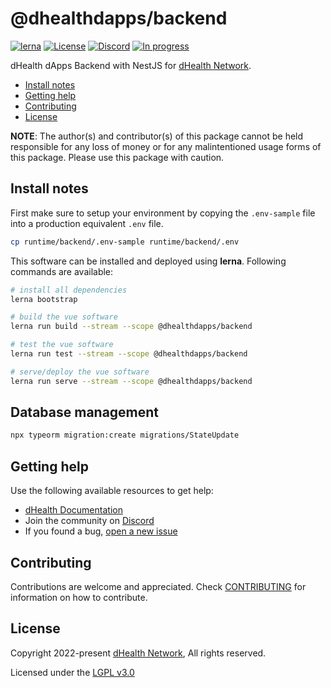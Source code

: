 # @dhealthdapps/backend

[![lerna](https://img.shields.io/badge/maintained%20with-lerna-cc00ff.svg)](https://lerna.js.org/)
[![License](https://img.shields.io/badge/License-LGPL%203.0%20only-blue.svg)][license]
[![Discord](https://img.shields.io/badge/chat-on%20discord-green.svg)][discord]
[![In progress](https://img.shields.io/badge/Status-In%20progress-2b00ff.svg)](CONTRIBUTING.md#project-status)

dHealth dApps Backend with NestJS for [dHealth Network][parent-url].

- [Install notes](#install-notes)
- [Getting help](#getting-help)
- [Contributing](#contributing)
- [License](#license)

**NOTE**: The author(s) and contributor(s) of this package cannot be held responsible for any loss of money or for any malintentioned usage forms of this package. Please use this package with caution.

## Install notes

First make sure to setup your environment by copying the `.env-sample` file into a production equivalent `.env` file.

```bash
cp runtime/backend/.env-sample runtime/backend/.env
```

This software can be installed and deployed using **lerna**. Following commands are available:

```bash
# install all dependencies
lerna bootstrap

# build the vue software
lerna run build --stream --scope @dhealthdapps/backend

# test the vue software
lerna run test --stream --scope @dhealthdapps/backend

# serve/deploy the vue software
lerna run serve --stream --scope @dhealthdapps/backend
```

## Database management

```bash
npx typeorm migration:create migrations/StateUpdate
```

## Getting help

Use the following available resources to get help:

- [dHealth Documentation][docs]
- Join the community on [Discord][discord]
- If you found a bug, [open a new issue][issues]

## Contributing

Contributions are welcome and appreciated.
Check [CONTRIBUTING](CONTRIBUTING.md) for information on how to contribute.

## License

Copyright 2022-present [dHealth Network][parent-url], All rights reserved.

Licensed under the [LGPL v3.0](LICENSE)

[license]: https://opensource.org/licenses/LGPL-3.0
[parent-url]: https://dhealth.com
[docs]: https://docs.dhealth.com
[issues]: https://github.com/dhealthproject/dapps-framework/issues
[discord]: https://discord.gg/P57WHbmZjk